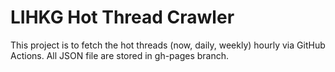 # LIHKG Hot Thread Crawler

This project is to fetch the hot threads (now, daily, weekly) hourly via GitHub Actions. All JSON file are stored in gh-pages branch.